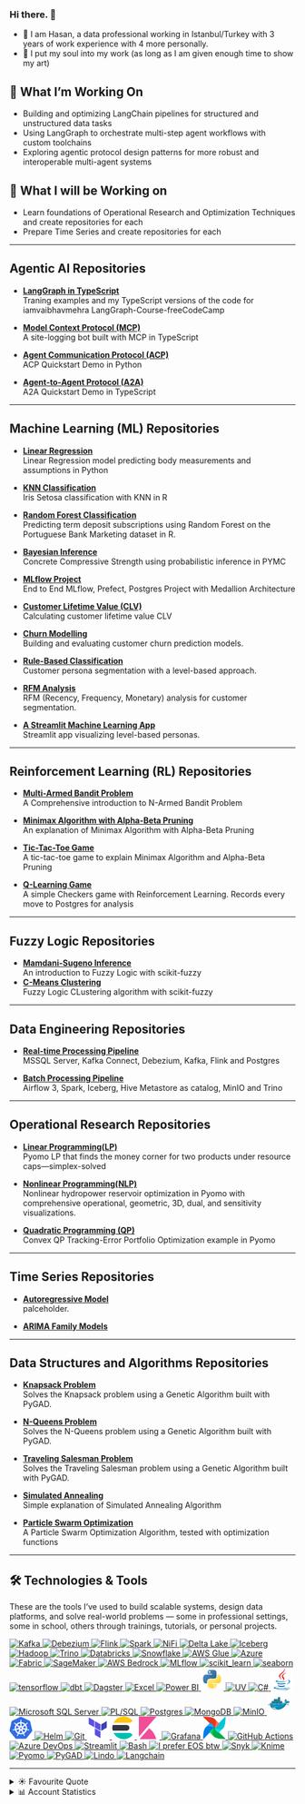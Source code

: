 ### Hi there. 👋
- 🌌 I am Hasan, a data professional working in Istanbul/Turkey with 3 years of work experience with 4 more personally.
- 🌱 I put my soul into my work (as long as I am given enough time to show my art)

## 🚧 What I’m Working On

- Building and optimizing LangChain pipelines for structured and unstructured data tasks
- Using LangGraph to orchestrate multi-step agent workflows with custom toolchains
- Exploring agentic protocol design patterns for more robust and interoperable multi-agent systems

## 🚧 What I will be Working on

- Learn foundations of Operational Research and Optimization Techniques and create repositories for each
- Prepare Time Series and create repositories for each

---

## Agentic AI Repositories

- **[LangGraph in TypeScript](https://github.com/hasancatalgol/langgraph)**  
  Traning examples and my TypeScript versions of the code for iamvaibhavmehra LangGraph-Course-freeCodeCamp

- **[Model Context Protocol (MCP)](https://github.com/hasancatalgol/model-context-protocol)**  
  A site-logging bot built with MCP in TypeScript

- **[Agent Communication Protocol (ACP)](https://github.com/hasancatalgol/agent-communication-protocol)**  
  ACP Quickstart Demo in Python

- **[Agent-to-Agent Protocol (A2A)](https://github.com/hasancatalgol/agent-to-agent-protocol)**  
  A2A Quickstart Demo in TypeScript

---

## Machine Learning (ML) Repositories

  - **[Linear Regression](https://github.com/hasancatalgol/linear-regression)**  
    Linear Regression model predicting body measurements and assumptions in Python
    
  - **[KNN Classification](https://github.com/hasancatalgol/knn-classification)**  
    Iris Setosa classification with KNN in R
    
  - **[Random Forest Classification](https://github.com/hasancatalgol/random-forest-classification)**  
    Predicting term deposit subscriptions using Random Forest on the Portuguese Bank Marketing dataset in R.

  - **[Bayesian Inference](https://github.com/hasancatalgol/bayesian-statistics)**  
    Concrete Compressive Strength using probabilistic inference in PYMC
    
  - **[MLflow Project](https://github.com/hasancatalgol/ml-postgres)**  
    End to End MLflow, Prefect, Postgres Project with Medallion Architecture

  - **[Customer Lifetime Value (CLV)](https://github.com/hasancatalgol/customer_lifetime_value_part1)**  
    Calculating customer lifetime value CLV 

  - **[Churn Modelling](https://github.com/hasancatalgol/churn_modelling)**  
    Building and evaluating customer churn prediction models.

  - **[Rule-Based Classification](https://github.com/hasancatalgol/level_based_persona)**  
    Customer persona segmentation with a level-based approach.

  - **[RFM Analysis](https://github.com/hasancatalgol/RFM)**  
    RFM (Recency, Frequency, Monetary) analysis for customer segmentation.

  - **[A Streamlit Machine Learning App](https://github.com/hasancatalgol/level_based_persona_streamlit)**  
    Streamlit app visualizing level-based personas.

---

## Reinforcement Learning (RL) Repositories
    
  - **[Multi-Armed Bandit Problem](https://github.com/hasancatalgol/rl-multi-armed-bandit-problem)**  
    A Comprehensive introduction to N-Armed Bandit Problem

  - **[Minimax Algorithm with Alpha-Beta Pruning](https://github.com/hasancatalgol/rl-alpha-beta-pruning)**  
    An explanation of Minimax Algorithm with Alpha-Beta Pruning
    
  - **[Tic-Tac-Toe Game](https://github.com/hasancatalgol/rl-tic-tac-toe)**  
    A tic-tac-toe game to explain Minimax Algorithm and Alpha-Beta Pruning
    
  - **[Q-Learning Game](https://github.com/hasancatalgol/checkers-qlearning)**  
    A simple Checkers game with Reinforcement Learning. Records every move to Postgres for analysis

---

## Fuzzy Logic Repositories
    
  - **[Mamdani-Sugeno Inference](https://github.com/hasancatalgol/fl-heart-rate)**  
    An introduction to Fuzzy Logic with scikit-fuzzy
  - **[C-Means Clustering](https://github.com/hasancatalgol/fl-cmeans-clustering)**  
    Fuzzy Logic CLustering algorithm with scikit-fuzzy

---

## Data Engineering Repositories
  
  - **[Real-time Processing Pipeline](https://github.com/hasancatalgol/real-time-flow)**  
    MSSQL Server, Kafka Connect, Debezium, Kafka, Flink and Postgres

  - **[Batch Processing Pipeline](https://github.com/hasancatalgol/iceflow-pipeline)**  
    Airflow 3, Spark, Iceberg, Hive Metastore as catalog, MinIO and Trino

---  

## Operational Research Repositories
  
  - **[Linear Programming(LP)](https://github.com/hasancatalgol/linear-programming)**  
    Pyomo LP that finds the money corner for two products under resource caps—simplex-solved
    
  - **[Nonlinear Programming(NLP)](https://github.com/hasancatalgol/non-linear-programming)**  
    Nonlinear hydropower reservoir optimization in Pyomo with comprehensive operational, geometric, 3D, dual, and sensitivity visualizations.
    
  - **[Quadratic Programming (QP)](https://github.com/hasancatalgol/quadratic-programming)**  
    Convex QP Tracking-Error Portfolio Optimization example in Pyomo

---  

## Time Series Repositories
  
  - **[Autoregressive Model](https://github.com/hasancatalgol/ts-autoregressive-model)**  
    palceholder.

  - **[ARIMA Family Models](https://github.com/hasancatalgol/ts-arima)**  

      
---

## Data Structures and Algorithms Repositories

  - **[Knapsack Problem](https://github.com/hasancatalgol/ga-knapsack-optimization)**  
    Solves the Knapsack problem using a Genetic Algorithm built with PyGAD.
    
  - **[N-Queens Problem](https://github.com/hasancatalgol/ga-nqueens-problem)**  
    Solves the N-Queens problem using a Genetic Algorithm built with PyGAD.
  
  - **[Traveling Salesman Problem](https://github.com/hasancatalgol/ga-traveling-salesman-problem)**  
    Solves the Traveling Salesman problem using a Genetic Algorithm built with PyGAD.
    
  - **[Simulated Annealing](https://github.com/hasancatalgol/mh-simulated-annealing)**  
     Simple explanation of Simulated Annealing Algorithm
    
  - **[Particle Swarm Optimization](https://github.com/hasancatalgol/ds-particle-swarm-optimization)**  
     A Particle Swarm Optimization Algorithm, tested with optimization functions


 ---   

## 🛠️ Technologies & Tools
These are the tools I’ve used to build scalable systems, design data platforms, and solve real-world problems —
some in professional settings, some in school, others through trainings, tutorials, or personal projects.

<p align="left">
  <a href="https://kafka.apache.org/" target="_blank">
    <img src="https://cdn.iconscout.com/icon/free/png-256/free-kafka-icon-download-in-svg-png-gif-file-formats--logo-brand-world-logos-vol-1-pack-icons-282292.png" alt="Kafka" width="40" height="40"/>
  </a>
  <a href="https://debezium.io/" target="_blank">
    <img src="https://encrypted-tbn0.gstatic.com/images?q=tbn:ANd9GcQhgJU7oP6_rE9CsdXB3aiT20-t_aWsd700oQ&s" alt="Debezium" width="40" height="40"/>
  </a>
  <a href="https://flink.apache.org/" target="_blank">
    <img src="https://encrypted-tbn0.gstatic.com/images?q=tbn:ANd9GcSnv7ifl2_Rvz3Za9Phpw3hmjOQsaalL7eCzA&s" alt="Flink" width="40" height="40"/>
  </a>
  <a href="https://spark.apache.org/" target="_blank">
    <img src="https://encrypted-tbn0.gstatic.com/images?q=tbn:ANd9GcQpYjJum800-sDfZz-8yznUui_7lUYzeoFOcg&s" alt="Spark" width="40" height="40"/>
  </a>
  <a href="https://nifi.apache.org/" target="_blank">
    <img src="https://images.icon-icons.com/2699/PNG/512/apache_nifi_logo_icon_168614.png" alt="NiFi" width="45" height="40"/>
  </a>
  <a href="https://delta.io/" target="_blank">
    <img src="https://blog.ippon.fr/content/images/2022/02/Delta-Lake-1.png" alt="Delta Lake" width="50" height="40"/>
  </a>
  <a href="https://iceberg.apache.org/" target="_blank">
    <img src="https://py.iceberg.apache.org/assets/images/iceberg-logo-icon.png" alt="Iceberg" width="40" height="40"/>
  </a>
  <a href="https://hadoop.apache.org/" target="_blank">
  <img src="https://external-content.duckduckgo.com/iu/?u=https%3A%2F%2Ftse4.mm.bing.net%2Fth%2Fid%2FOIP.sQ6CqXGk14VjcejBL2WC7QHaHa%3Fpid%3DApi&f=1&ipt=f24053f82b535bcc9d851983203699a356728c233e264eba923e4b50ee14fbd6" alt="Hadoop" width="40" height="40"/>
  </a>
  <a href="https://trino.io/" target="_blank">
    <img src="https://ia801808.us.archive.org/33/items/github.com-trinodb-trino_-_2020-12-30_02-49-21/cover.jpg" alt="Trino" width="40" height="40"/>
  </a>
  <a href="https://databricks.com/" target="_blank">
    <img src="https://cdn.prod.website-files.com/601064f495f4b4967f921aa9/64246984585c9225aa4e4fc4_databricks.png" alt="Databricks" width="40" height="40"/>
  </a>
  <a href="https://www.snowflake.com/" target="_blank">
    <img src="https://registry.npmmirror.com/@lobehub/icons-static-png/1.45.0/files/dark/snowflake-color.png" alt="Snowflake" width="40" height="40"/>
  </a>
  <a href="https://aws.amazon.com/glue/" target="_blank">
    <img src="https://cdn.jsdelivr.net/npm/simple-icons@v7/icons/amazonaws.svg" alt="AWS Glue" width="40" height="40"/>
  </a>
  <a href="https://azure.microsoft.com/tr-tr" target="_blank">
    <img src="https://encrypted-tbn0.gstatic.com/images?q=tbn:ANd9GcRtm8uRc444DV-6FHChD5VKWkSNspoAOTbYUQ&s" alt="Azure" width="40" height="40"/>
  </a>
  <a href="https://azure.microsoft.com/tr-tr/pricing/details/microsoft-fabric/" target="_blank">
    <img src="https://static.wikia.nocookie.net/logopedia/images/a/aa/Microsoft_Fabric_2023.svg/revision/latest/scale-to-width-down/200?cb=20230528223239" alt="Fabric" width="40" height="40"/>
  </a>
  <a href="https://aws.amazon.com/sagemaker/" target="_blank">
    <img src="https://miro.medium.com/v2/resize:fit:512/1*2VrAFwGLDTenUIOKqmksEg.png" alt="SageMaker" width="40" height="40"/>
  </a>
  <a href="https://aws.amazon.com/bedrock/" target="_blank">
    <img src="https://www.outsystems.com/Forge_CW/_image.aspx/Q8LvY--6WakOw9afDCuuGQ_Q2qNoQaT-xrNXdmgM4dI=/aws-bedrock-connector-2023-01-04%2000-00-00-2025-03-07%2012-01-34" alt="AWS Bedrock" width="40" height="40"/>
  </a>
  <a href="https://mlflow.org/" target="_blank">
    <img src="https://images.chainguard.dev/logos/mlflow.svg" alt="MLflow" width="40" height="40"/>
  </a>
  <a href="https://scikit-learn.org/" target="_blank" rel="noreferrer">
    <img src="https://upload.wikimedia.org/wikipedia/commons/0/05/Scikit_learn_logo_small.svg" alt="scikit_learn" width="40" height="40"/>
  </a>
  <a href="https://seaborn.pydata.org/" target="_blank" rel="noreferrer">
    <img src="https://seaborn.pydata.org/_images/logo-mark-lightbg.svg" alt="seaborn" width="40" height="40"/>
  </a>
  <a href="https://www.tensorflow.org" target="_blank" rel="noreferrer">
    <img src="https://www.vectorlogo.zone/logos/tensorflow/tensorflow-icon.svg" alt="tensorflow" width="40" height="40"/>
  </a>
  <a href="https://www.getdbt.com/" target="_blank">
    <img src="https://encrypted-tbn0.gstatic.com/images?q=tbn:ANd9GcTVRm6m-3LrJFTQ0X8t50wAbamRc7vBPxmOJA&s" alt="dbt" width="40" height="40"/>
  </a>
  <a href="https://dagster.io/" target="_blank">
    <img src="https://cdn.prod.website-files.com/65264f6bf54e751c3a776db1/66912e16664b84d65aa114e7_dagster-icon.png" alt="Dagster" width="40" height="40"/>
  </a>
  <a href="https://www.microsoft.com/en-us/microsoft-365/excel" target="_blank">
    <img src="https://encrypted-tbn0.gstatic.com/images?q=tbn:ANd9GcTroU91FLk1e5CTmveZCstER9A-qLpJGNtZvA&s" alt="Excel" width="40" height="40"/>
  </a>
  <a href="https://powerbi.microsoft.com/" target="_blank">
    <img src="https://encrypted-tbn0.gstatic.com/images?q=tbn:ANd9GcSE9Vhv2E4RHVoCSDtKSS_1Zqj_6JffhTX7ow&s" alt="Power BI" width="40" height="40"/>
  </a>
  <a href="https://www.python.org/" target="_blank">
    <img src="https://raw.githubusercontent.com/devicons/devicon/master/icons/python/python-original.svg" alt="Python" width="40" height="40"/>
  </a>
  <a href="https://docs.astral.sh/uv/guides/install-python/" target="_blank">
    <img src="https://pbs.twimg.com/profile_images/1642217212340518918/yFKKfLFm_400x400.png" alt="UV" width="40" height="40"/>
  </a>
  
  <a href="https://docs.microsoft.com/dotnet/csharp/" target="_blank">
    <img src="https://external-content.duckduckgo.com/iu/?u=https%3A%2F%2Ficonape.com%2Fwp-content%2Fpng_logo_vector%2Fc.png&f=1&nofb=1&ipt=cf1f970653a0f5a1b69ce41402ed7cdea186a518d707ee05177576ac92c93668" alt="C#" width="40" height="40"/>
  </a>
  <a href="https://www.java.com/" target="_blank">
    <img src="https://raw.githubusercontent.com/devicons/devicon/master/icons/java/java-original.svg" alt="Java" width="40" height="40"/>
  </a>
  <a href="https://docs.microsoft.com/sql/t-sql/" target="_blank">
    <img src="https://encrypted-tbn0.gstatic.com/images?q=tbn:ANd9GcRwKXHMyMBX4vEkmdyLmZVKK9_Qs8wZX24dWw&s" alt="Microsoft SQL Server" width="40" height="40"/>
  </a>
  <a href="https://www.oracle.com/database/technologies/appdev/plsql.html" target="_blank">
    <img src="https://images.icon-icons.com/2699/PNG/512/oracle_logo_icon_168918.png" alt="PL/SQL" width="40" height="40"/>
  </a>
  <a href="https://www.postgresql.org/" target="_blank">
    <img src="https://www.iconsdb.com/icons/preview/royal-azure-blue/postgresql-xxl.png" alt="Postgres" width="40" height="40"/>
  </a>
  <!-- MongoDB -->
  <a href="https://www.mongodb.com/" target="_blank">
    <img src="https://encrypted-tbn0.gstatic.com/images?q=tbn:ANd9GcSITHn_TgjDyhdWvePNw0mveDrTUr00GLfv_Q&s" alt="MongoDB" width="40" height="40"/>
  </a>
  <a href="https://min.io/" target="_blank">
    <img src="https://cdn.worldvectorlogo.com/logos/minio-1.svg" alt="MinIO" width="40" height="40"/>
  </a>
  <a href="https://www.docker.com/" target="_blank">
    <img src="https://raw.githubusercontent.com/devicons/devicon/master/icons/docker/docker-original.svg" alt="Docker" width="40" height="40"/>
  </a>
  <a href="https://kubernetes.io/" target="_blank">
    <img src="https://raw.githubusercontent.com/devicons/devicon/master/icons/kubernetes/kubernetes-plain.svg" alt="Kubernetes" width="40" height="40"/>
  </a>
  <a href="https://helm.sh/docs/topics/charts/" target="_blank">
    <img src="https://github.com/user-attachments/assets/1d8ccc55-0c3a-4aea-a64b-15b229c9c18a" alt="Helm" width="40" height="40"/>
  </a>
  <a href="https://git-scm.com/" target="_blank">
    <img src="https://www.vectorlogo.zone/logos/git-scm/git-scm-icon.svg" alt="Git" width="40" height="40"/>
  </a>
  <a href="https://www.terraform.io/" target="_blank">
    <img src="https://raw.githubusercontent.com/devicons/devicon/master/icons/terraform/terraform-original.svg" alt="Terraform" width="40" height="40"/>
  </a>
  <a href="https://www.elastic.co/elasticsearch/" target="_blank">
    <img src="https://raw.githubusercontent.com/devicons/devicon/master/icons/elasticsearch/elasticsearch-original.svg" alt="Elasticsearch" width="40" height="40"/>
  </a>
  <a href="https://www.elastic.co/kibana/" target="_blank">
    <img src="https://raw.githubusercontent.com/devicons/devicon/master/icons/kibana/kibana-plain.svg" alt="Kibana" width="40" height="40"/>
  </a>
  <a href="https://grafana.com/" target="_blank">
    <img src="https://encrypted-tbn0.gstatic.com/images?q=tbn:ANd9GcSwod0EgYh6ixNJuzJAZt413WNM0SX8RrUJsg&s" alt="Grafana" width="40" height="40"/>
  </a>
  <a href="https://airflow.apache.org/" target="_blank">
    <img src="https://raw.githubusercontent.com/devicons/devicon/master/icons/apacheairflow/apacheairflow-original.svg" alt="Airflow" width="40" height="40"/>
  </a>
  <a href="https://github.com/features/actions" target="_blank">
    <img src="https://cdn.jsdelivr.net/npm/simple-icons@v7/icons/githubactions.svg" alt="GitHub Actions" width="40" height="40"/>
  </a>
  <a href="https://azure.microsoft.com/services/devops/" target="_blank">
    <img src="https://cdn.iconscout.com/icon/free/png-256/free-azure-devops-logo-icon-download-in-svg-png-gif-file-formats--technology-social-media-company-vol-1-pack-logos-icons-3029870.png?f=webp&w=256" alt="Azure DevOps" width="40" height="40"/>
  </a>
  <a href="https://streamlit.io/" target="_blank">
    <img src="https://encrypted-tbn0.gstatic.com/images?q=tbn:ANd9GcTGDKmSgL7UJ6sstMUQTtjI2iDN7ClN2jRZ5Q&s" alt="Streamlit" width="40" height="40"/>
  </a>
  <a href="https://www.gnu.org/software/bash/" target="_blank">
  <img src="https://upload.wikimedia.org/wikipedia/commons/4/4b/Bash_Logo_Colored.svg" alt="Bash" width="40" height="40"/>
  </a>
  <a href="https://archlinux.org/" target="_blank">
      <img src="https://external-content.duckduckgo.com/iu/?u=https%3A%2F%2Fcdn0.iconfinder.com%2Fdata%2Ficons%2Fflat-round-system%2F512%2Farchlinux-512.png&f=1&nofb=1&ipt=0da5c705501d70b8011bab21fccd6c52908445584ac0b60b08bba8327c4b41ca" alt="I prefer EOS btw" width="40" height="40"/>
  </a>
  <a href="https://snyk.io/" target="_blank">
    <img src="https://external-content.duckduckgo.com/iu/?u=https%3A%2F%2Ftse1.mm.bing.net%2Fth%2Fid%2FOIP.0CAeJJt8IGxo-sPWNafyPQHaHa%3Fpid%3DApi&f=1&ipt=bdb5149e64295228682e580399bea1e5cda602610c71aaff2e13cb79c868cfe2" alt="Snyk" width="40" height="50"/>
  </a>
  <a href="https://www.knime.com/" target="_blank">
    <img src="https://external-content.duckduckgo.com/iu/?u=https%3A%2F%2Fwww.datanami.com%2Fwp-content%2Fuploads%2F2023%2F11%2Fknime-new-23.jpg&f=1&nofb=1&ipt=ab003d58ae984b868cefa90a4459b60e15e3cc48aa69e1ec5688aa857dea2925" alt="Knime" width="40" height="50"/>
  </a>
  <a href="https://www.pyomo.org/" target="_blank">
    <img src="https://external-content.duckduckgo.com/iu/?u=https%3A%2F%2Fwww.solvermax.com%2Fimages%2Flinks%2Fpyomo.png&f=1&nofb=1&ipt=6036dd5684159e406bb368c34d48d2adffb1a33d752f2d4622619cf9898ca008" alt="Pyomo" width="40" height="50"/>
  </a>
  <a href="https://pygad.readthedocs.io/en/latest/" target="_blank">
    <img src="https://external-content.duckduckgo.com/iu/?u=https%3A%2F%2Fuser-images.githubusercontent.com%2F16560492%2F101267295-c74c0180-375f-11eb-9ad0-f8e37bd796ce.png&f=1&nofb=1&ipt=d6982b7a9456cfb0a8060e0c69a18450d2c54cbeafd4f4fa5701205be8f621c4" alt="PyGAD" width="55" height=50"/>
  </a>
  <a href="https://lindo.com/" target="_blank">
    <img src="https://external-content.duckduckgo.com/iu/?u=https%3A%2F%2Fmedia.glassdoor.com%2Fsqll%2F278313%2Flindo-systems-squarelogo-1448272518790.png&f=1&nofb=1&ipt=b3880691580fd8bd227bec655001eaa19f89557e732b413266260a8d3eabe9f8" alt="Lindo" width="40" height="50"/>
  </a>
  <a href="https://www.langchain.com/" target="_blank">
    <img src="https://external-content.duckduckgo.com/iu/?u=https%3A%2F%2Fregistry.npmmirror.com%2F%40lobehub%2Ficons-static-png%2Flatest%2Ffiles%2Fdark%2Flangchain-color.png&f=1&nofb=1&ipt=cdd96b21e1a1034e20d6892327f25ec083387e597541fde662131cbb03f5be30" alt="Langchain" width="40" height=50"/>
  </a>


  

</p>

---

<details>
  <summary> ☀️ Favourite Quote </summary>
  <p align="center">
    <img 
      src="https://images.gr-assets.com/quotes/1424559768p8/158868.jpg" 
      alt="Hard Work intensifies" 
      width="600" 
    />
  </p>
</details>

<details>
  <summary> 📊 Account Statistics </summary>
  <p align="center">
  <img src="https://komarev.com/ghpvc/?username=hasancatalgol&label=Profile%20views" alt="profile views"/>
</p>
<p align="center">
  <img src="https://github-readme-stats.vercel.app/api?username=hasancatalgol&show_icons=true&theme=radical" />
  <img src="https://github-readme-stats.vercel.app/api/top-langs/?username=hasancatalgol&layout=compact&theme=radical" />
</p>
  
</details>
